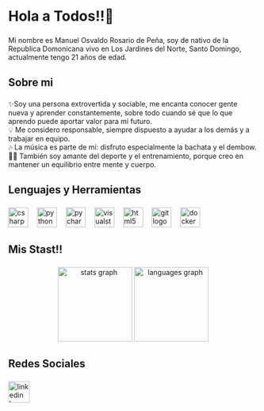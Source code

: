 <h1 align="left">Hola a Todos!!👋</h1>

###

<p align="left">Mi nombre es Manuel Osvaldo Rosario de Peña, soy de nativo de la Republica Domonicana vivo en Los Jardines del Norte, Santo Domingo, actualmente tengo 21 años de edad.</p>

###

<h2 align="left">Sobre mi</h2>

###

<p align="left">✨Soy una persona extrovertida y sociable, me encanta conocer gente nueva y aprender constantemente, sobre todo cuando sé que lo que aprendo puede aportar valor para mi futuro.<br>💡 Me considero responsable, siempre dispuesto a ayudar a los demás y a trabajar en equipo.<br>🎶 La música es parte de mí: disfruto especialmente la bachata y el dembow.<br>🏋️‍♂️ También soy amante del deporte y el entrenamiento, porque creo en mantener un equilibrio entre mente y cuerpo.</p>

###

<h2 align="left">Lenguajes y Herramientas</h2>

###

<div align="left">
  <img src="https://cdn.jsdelivr.net/gh/devicons/devicon/icons/csharp/csharp-original.svg" height="40" alt="csharp logo"  />
  <img width="10" />
  <img src="https://cdn.jsdelivr.net/gh/devicons/devicon/icons/python/python-original.svg" height="40" alt="python logo"  />
  <img width="10" />
  <img src="https://cdn.jsdelivr.net/gh/devicons/devicon/icons/pycharm/pycharm-original.svg" height="40" alt="pycharm logo"  />
  <img width="10" />
  <img src="https://cdn.jsdelivr.net/gh/devicons/devicon/icons/visualstudio/visualstudio-plain.svg" height="40" alt="visualstudio logo"  />
  <img width="10" />
  <img src="https://cdn.jsdelivr.net/gh/devicons/devicon/icons/html5/html5-original.svg" height="40" alt="html5 logo"  />
  <img width="10" />
  <img src="https://cdn.jsdelivr.net/gh/devicons/devicon/icons/git/git-original.svg" height="40" alt="git logo"  />
  <img width="10" />
  <img src="https://cdn.jsdelivr.net/gh/devicons/devicon/icons/docker/docker-original.svg" height="40" alt="docker logo"  />
</div>

###

<h2 align="left">Mis Stast!!</h2>

###

<div align="center">
  <img src="https://github-readme-stats.vercel.app/api?username=Manuel23Rosario&hide_title=false&hide_rank=false&show_icons=true&include_all_commits=true&count_private=true&disable_animations=false&theme=dracula&locale=en&hide_border=false&order=1" height="150" alt="stats graph"  />
  <img src="https://github-readme-stats.vercel.app/api/top-langs?username=Manuel23Rosario&locale=en&hide_title=false&layout=compact&card_width=320&langs_count=5&theme=dracula&hide_border=false&order=2" height="150" alt="languages graph"  />
</div>

###

<h2 align="left">Redes Sociales</h2>

###

<div align="left">
  <img src="[https://img.shields.io/static/v1?message=LinkedIn&logo=linkedin&label=&color=0077B5&logoColor=white&labelColor=&style=flat](https://www.linkedin.com/in/manuel-osvaldo-rosario-de-pe%C3%B1a-641483272/)" height="43" alt="linkedin logo"  />
</div>

###
